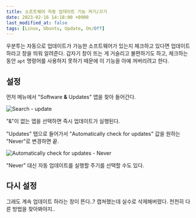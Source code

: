 ```yaml
---
title: 소프트웨어 자동 업데이트 기능 켜기/끄기
date: 2023-02-16 14:18:00 +0900
last_modified_at: false
tags: [Linux, Ubuntu, Update, On/Off]
---
```


우분투는 자동으로 업데이트가 가능한 소프트웨어가 있는지 체크하고 있다면 업데이트하라고 창을 띄워 알려준다.
갑자기 창이 뜨는 게 거슬리고 불편하기도 하고, 체크하는 동안 `apt` 명령어를 사용하지 못하기 때문에 이 기능을 아예 꺼버리려고 한다.

## 설정

먼저 메뉴에서 "Software **&** Updates" 앱을 찾아 들어간다.

![Search - update](https://cdn.jsdelivr.net/gh/kimzuni/cdn/blog/ubuntu-automatically-updates-1.png)

"&"이 없는 앱을 선택하면 즉시 업데이트가 실행된다.

"Updates" 탭으로 들어가서 "Automatically check for updates" 값을 원하는 "Never"로 변경하면 끝.

![Automatically check for updates - Never](https://cdn.jsdelivr.net/gh/kimzuni/cdn/blog/ubuntu-automatically-updates-2.png)

"Never" 대신 자동 업데이트를 실행할 주기를 선택할 수도 있다.

## 다시 설정

그래도 계속 업데이트 하라는 창이 뜬다..?
캡쳐했는데 실수로 삭제해버렸다. 천천히 다른 방법을 찾아봐야지..
